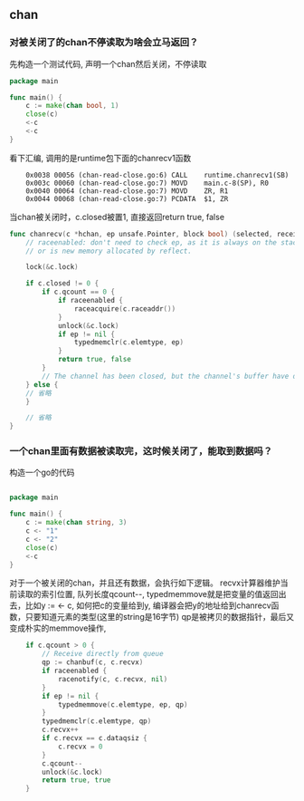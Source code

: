 ## chan
### 对被关闭了的chan不停读取为啥会立马返回？

先构造一个测试代码, 声明一个chan然后关闭，不停读取
```go
package main

func main() {
	c := make(chan bool, 1)
	close(c)
	<-c
	<-c
}

```
看下汇编, 调用的是runtime包下面的chanrecv1函数
```
	0x0038 00056 (chan-read-close.go:6)	CALL	runtime.chanrecv1(SB)
	0x003c 00060 (chan-read-close.go:7)	MOVD	main.c-8(SP), R0
	0x0040 00064 (chan-read-close.go:7)	MOVD	ZR, R1
	0x0044 00068 (chan-read-close.go:7)	PCDATA	$1, ZR

```

当chan被关闭时，c.closed被置1, 直接返回return true, false
```go
func chanrecv(c *hchan, ep unsafe.Pointer, block bool) (selected, received bool) {
	// raceenabled: don't need to check ep, as it is always on the stack
	// or is new memory allocated by reflect.

	lock(&c.lock)

	if c.closed != 0 {
		if c.qcount == 0 {
			if raceenabled {
				raceacquire(c.raceaddr())
			}
			unlock(&c.lock)
			if ep != nil {
				typedmemclr(c.elemtype, ep)
			}
			return true, false
		}
		// The channel has been closed, but the channel's buffer have data.
	} else {
    // 省略
	}

	// 省略
}
```

### 一个chan里面有数据被读取完，这时候关闭了，能取到数据吗？

构造一个go的代码
```go

package main

func main() {
	c := make(chan string, 3)
	c <- "1"
	c <- "2"
	close(c)
	<-c
}
```
对于一个被关闭的chan，并且还有数据，会执行如下逻辑。
recvx计算器维护当前读取的索引位置, 队列长度qcount--, 
typedmemmove就是把变量的值返回出去，比如y := <- c,  如何把c的变量给到y, 编译器会把y的地址给到chanrecv函数，只要知道元素的类型(这里的string是16字节)
qp是被拷贝的数据指针，最后又变成朴实的memmove操作, 
```go
	if c.qcount > 0 {
		// Receive directly from queue
		qp := chanbuf(c, c.recvx)
		if raceenabled {
			racenotify(c, c.recvx, nil)
		}
		if ep != nil {
			typedmemmove(c.elemtype, ep, qp)
		}
		typedmemclr(c.elemtype, qp)
		c.recvx++
		if c.recvx == c.dataqsiz {
			c.recvx = 0
		}
		c.qcount--
		unlock(&c.lock)
		return true, true
	}
```

